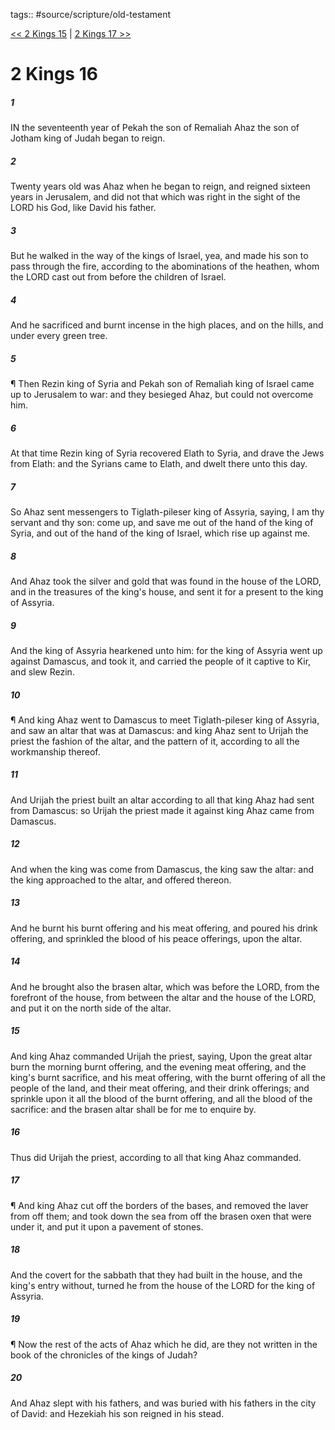 tags:: #source/scripture/old-testament

[<< 2 Kings 15](/Old_Testament/12_2_Kings/2_Kings_15.md) | [2 Kings 17 >>](/Old_Testament/12_2_Kings/2_Kings_17.md)

# 2 Kings 16

##### 1

IN the seventeenth year of Pekah the son of Remaliah Ahaz the son of Jotham king of Judah began to reign.

##### 2

Twenty years old was Ahaz when he began to reign, and reigned sixteen years in Jerusalem, and did not that which was right in the sight of the LORD his God, like David his father.

##### 3

But he walked in the way of the kings of Israel, yea, and made his son to pass through the fire, according to the abominations of the heathen, whom the LORD cast out from before the children of Israel.

##### 4

And he sacrificed and burnt incense in the high places, and on the hills, and under every green tree.

##### 5

¶ Then Rezin king of Syria and Pekah son of Remaliah king of Israel came up to Jerusalem to war: and they besieged Ahaz, but could not overcome him.

##### 6

At that time Rezin king of Syria recovered Elath to Syria, and drave the Jews from Elath: and the Syrians came to Elath, and dwelt there unto this day.

##### 7

So Ahaz sent messengers to Tiglath-pileser king of Assyria, saying, I am thy servant and thy son: come up, and save me out of the hand of the king of Syria, and out of the hand of the king of Israel, which rise up against me.

##### 8

And Ahaz took the silver and gold that was found in the house of the LORD, and in the treasures of the king's house, and sent it for a present to the king of Assyria.

##### 9

And the king of Assyria hearkened unto him: for the king of Assyria went up against Damascus, and took it, and carried the people of it captive to Kir, and slew Rezin.

##### 10

¶ And king Ahaz went to Damascus to meet Tiglath-pileser king of Assyria, and saw an altar that was at Damascus: and king Ahaz sent to Urijah the priest the fashion of the altar, and the pattern of it, according to all the workmanship thereof.

##### 11

And Urijah the priest built an altar according to all that king Ahaz had sent from Damascus: so Urijah the priest made it against king Ahaz came from Damascus.

##### 12

And when the king was come from Damascus, the king saw the altar: and the king approached to the altar, and offered thereon.

##### 13

And he burnt his burnt offering and his meat offering, and poured his drink offering, and sprinkled the blood of his peace offerings, upon the altar.

##### 14

And he brought also the brasen altar, which was before the LORD, from the forefront of the house, from between the altar and the house of the LORD, and put it on the north side of the altar.

##### 15

And king Ahaz commanded Urijah the priest, saying, Upon the great altar burn the morning burnt offering, and the evening meat offering, and the king's burnt sacrifice, and his meat offering, with the burnt offering of all the people of the land, and their meat offering, and their drink offerings; and sprinkle upon it all the blood of the burnt offering, and all the blood of the sacrifice: and the brasen altar shall be for me to enquire by.

##### 16

Thus did Urijah the priest, according to all that king Ahaz commanded.

##### 17

¶ And king Ahaz cut off the borders of the bases, and removed the laver from off them; and took down the sea from off the brasen oxen that were under it, and put it upon a pavement of stones.

##### 18

And the covert for the sabbath that they had built in the house, and the king's entry without, turned he from the house of the LORD for the king of Assyria.

##### 19

¶ Now the rest of the acts of Ahaz which he did, are they not written in the book of the chronicles of the kings of Judah?

##### 20

And Ahaz slept with his fathers, and was buried with his fathers in the city of David: and Hezekiah his son reigned in his stead.
